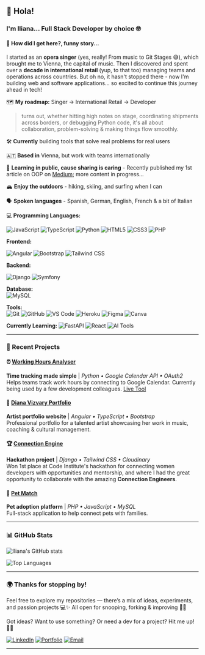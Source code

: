 ## 👋 Hola!  

### I'm **Iliana**... Full Stack Developer by choice 🤓

#### 🌟 How did I get here?, funny story... 
I started as an **opera singer** (yes, really! From music to Git Stages 😅), which brought me to Vienna, the capital of music. Then I discovered and spent over a **decade in international retail** (yup, to that too) managing teams and operations across countries. But oh no, it hasn't stopped there - now I'm building web and software applications... so excited to continue this journey ahead in tech!

🗺️ **My roadmap:** Singer → International Retail → Developer
> turns out, whether hitting high notes on stage, coordinating shipments across borders, or debugging Python code, it's all about collaboration, problem-solving & making things flow smoothly.

🛠️ **Currently** building tools that solve real problems for real users 

🇦🇹 **Based in** Vienna, but work with teams internationally

📝 **Learning in public, cause sharing is caring** - Recently published my 1st article on OOP on [Medium](https://medium.com/@iliana.marquez/think-like-a-builder-my-first-real-understanding-of-oop-362717479060); more content in progress... 

🏔️ **Enjoy the outdoors** - hiking, skiing, and surfing when I can  

🗣️ **Spoken languages** - Spanish, German, English, French & a bit of Italian

💻 **Programming Languages:**  

![JavaScript](https://img.shields.io/badge/JavaScript-F7DF1E?style=flat-square&logo=javascript&logoColor=black)
![TypeScript](https://img.shields.io/badge/TypeScript-007ACC?style=flat-square&logo=typescript&logoColor=white)
![Python](https://img.shields.io/badge/Python-3776AB?style=flat-square&logo=python&logoColor=white)
![HTML5](https://img.shields.io/badge/HTML5-E34F26?style=flat-square&logo=html5&logoColor=white)
![CSS3](https://img.shields.io/badge/CSS3-1572B6?style=flat-square&logo=css3&logoColor=white)
![PHP](https://img.shields.io/badge/PHP-777BB4?style=flat-square&logo=php&logoColor=white)

**Frontend:**

![Angular](https://img.shields.io/badge/Angular-DD0031?style=flat-square&logo=angular&logoColor=white)
![Bootstrap](https://img.shields.io/badge/Bootstrap-563D7C?style=flat-square&logo=bootstrap&logoColor=white)
![Tailwind CSS](https://img.shields.io/badge/Tailwind_CSS-38B2AC?style=flat-square&logo=tailwind-css&logoColor=white)

**Backend:**

![Django](https://img.shields.io/badge/Django-092E20?style=flat-square&logo=django&logoColor=white)
![Symfony](https://img.shields.io/badge/Symfony-000000?style=flat-square&logo=symfony&logoColor=white)

**Database:**  
![MySQL](https://img.shields.io/badge/MySQL-00000F?style=flat-square&logo=mysql&logoColor=white)

**Tools:**  
![Git](https://img.shields.io/badge/Git-F05032?style=flat-square&logo=git&logoColor=white)
![GitHub](https://img.shields.io/badge/GitHub-100000?style=flat-square&logo=github&logoColor=white)
![VS Code](https://img.shields.io/badge/VS_Code-007ACC?style=flat-square&logo=visual-studio-code&logoColor=white)
![Heroku](https://img.shields.io/badge/Heroku-430098?style=flat-square&logo=heroku&logoColor=white)
![Figma](https://img.shields.io/badge/Figma-F24E1E?style=flat-square&logo=figma&logoColor=white)
![Canva](https://img.shields.io/badge/Canva-00C4CC?style=flat-square&logo=canva&logoColor=white)

**Currently Learning:**
![FastAPI](https://img.shields.io/badge/FastAPI-009688?style=flat-square&logo=fastapi&logoColor=white)
![React](https://img.shields.io/badge/React-20232A?style=flat-square&logo=react&logoColor=61DAFB)
![AI Tools](https://img.shields.io/badge/AI_Tools-FF6F00?style=flat-square&logo=brain&logoColor=white)

---

### 🔧 Recent Projects

#### ⏰ [Working Hours Analyser](https://github.com/iliana-marquez/working-hours-analyser)
**Time tracking made simple** | *Python • Google Calendar API • OAuth2*  
Helps teams track work hours by connecting to Google Calendar. Currently being used by a few development colleagues. [Live Tool](https://working-hours-analyser-1a0bd1b9ba29.herokuapp.com/)

#### 🎨 [Diana Vizvary Portfolio](https://dianavizvary.com)
**Artist portfolio website** | *Angular • TypeScript • Bootstrap*  
Professional portfolio for a talented artist showcasing her work in music, coaching & cultural management.

#### 🏆 [Connection Engine](https://github.com/iliana-marquez/connection-engine) 
**Hackathon project** | *Django • Tailwind CSS • Cloudinary*  
Won 1st place at Code Institute's hackathon for connecting women developers with opportunities and mentorship, and where I had the great opportunity to collaborate with the amazing **Connection Engineers**.

#### 🐾 [Pet Match](https://github.com/iliana-marquez/pet-match)
**Pet adoption platform** | *PHP • JavaScript • MySQL*  
Full-stack application to help connect pets with families.

---

### 📊 GitHub Stats

![Iliana's GitHub stats](https://github-readme-stats.vercel.app/api?username=iliana-marquez&show_icons=true&theme=radical)

![Top Languages](https://github-readme-stats.vercel.app/api/top-langs/?username=iliana-marquez&layout=compact&theme=radical)

---

### 🌍 Thanks for stopping by!

Feel free to explore my repositories — there’s a mix of ideas, experiments, and passion projects 💻✨
All open for snooping, forking & improving 👀🔧

Got ideas? Want to use something? Or need a dev for a project? Hit me up! 💌😎

[![LinkedIn](https://img.shields.io/badge/LinkedIn-0077B5?style=for-the-badge&logo=linkedin&logoColor=white)](https://www.linkedin.com/in/iliana-marquez-3b6795339/)
[![Portfolio](https://img.shields.io/badge/Portfolio-FF5722?style=for-the-badge&logo=todoist&logoColor=white)](https://iliana.codefactory.live/)
[![Email](https://img.shields.io/badge/Email-D14836?style=for-the-badge&logo=gmail&logoColor=white)](mailto:iliana.marquez@hotmail.com)

---

